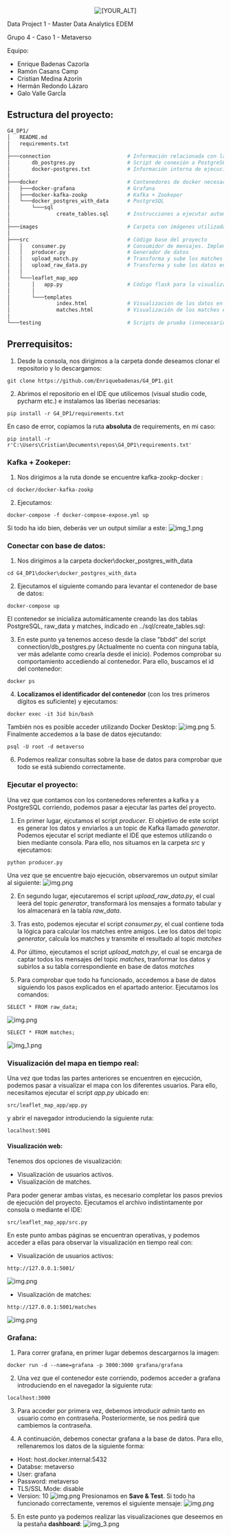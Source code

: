 <p align="center">
   <img src="https://github.com/Enriquebadenas/G4_DP1/blob/main/images/readme_logo.jpg?raw=true" alt="[YOUR_ALT]"/>
</p>

Data Project 1 - Master Data Analytics EDEM

Grupo 4 - Caso 1 - Metaverso

Equipo:
- Enrique Badenas Cazorla
- Ramón Casans Camp
- Cristian Medina Azorín
- Hermán Redondo Lázaro
- Galo Valle GarcÍa


## Estructura del proyecto:
```bash
G4_DP1/
│   README.md
│   requirements.txt
│           
├───connection                         # Información relacionada con la conexión a base de datos
│       db_postgres.py                 # Script de conexión a PostgreSQL
│       docker-postgres.txt            # Información interna de ejecución
│       
├───docker                             # Contenedores de docker necesarios
│   ├───docker-grafana                 # Grafana
│   ├───docker-kafka-zookp             # Kafka + Zookeper
│   └───docker_postgres_with_data      # PostgreSQL
│       └───sql
│               create_tables.sql      # Instrucciones a ejecutar automáticamente durante la creación del contenedor
│               
├───images                             # Carpeta con imágenes utilizadas en el proyecto
│       
├───src                                # Código base del proyecto
│   │   consumer.py                    # Consumidor de mensajes. Implementa lógica de matches
│   │   producer.py                    # Generador de datos
│   │   upload_match.py                # Transforma y sube los matches a base de datos
│   │   upload_raw_data.py             # Transforma y sube los datos en crudo a base de datos
│   │   
│   └───leaflet_map_app         
│       │   app.py                     # Código flask para la visualización de los mapas
│       │   
│       └───templates
│               index.html             # Visualización de los datos en crudo (usuarios) en tiempo real
│               matches.html           # Visualización de los matches en tiempo real
│                
└───testing                            # Scripts de prueba (innecesario)                   

```


## Prerrequisitos:


1. Desde la consola, nos dirigimos a la carpeta donde deseamos clonar el repositorio y lo descargamos:
```console
git clone https://github.com/Enriquebadenas/G4_DP1.git
```
2. Abrimos el repositorio en el IDE que utilicemos (visual studio code, pycharm etc.) e instalamos las liberías necesarias:
```
pip install -r G4_DP1/requirements.txt
```
En caso de error, copiamos la ruta **absoluta** de requirements, en mi caso:
```
pip install -r  r'C:\Users\Cristian\Documents\repos\G4_DP1\requirements.txt'
```
### Kafka + Zookeper:
1. Nos dirigimos a la ruta donde se encuentre kafka-zookp-docker :
````
cd docker/docker-kafka-zookp
````
2. Ejecutamos:
```
docker-compose -f docker-compose-expose.yml up
```
Si todo ha ido bien, deberás ver un output similar a este:
![img_1.png](images/zookeper_running.png)



### Conectar con base de datos:

1. Nos dirigimos a la carpeta docker\docker_postgres_with_data
```
cd G4_DP1\docker\docker_postgres_with_data
```

2. Ejecutamos el siguiente comando para levantar el contenedor de base de datos: 
````
docker-compose up
````
El contenedor se inicializa automáticamente creando las dos tablas PostgreSQL, raw_data y matches, indicado en ../sql/create_tables.sql:


3. En este punto ya tenemos acceso desde la clase "bbdd" del script connection/db_postgres.py (Actualmente no cuenta con ninguna tabla, ver más adelante como crearla desde el inicio). Podemos comprobar su comportamiento accediendo al contenedor. Para ello, buscamos el id del contenedor:
````
docker ps
````
4. **Localizamos el identificador del contenedor** (con los tres primeros dígitos es suficiente) y ejecutamos:
```
docker exec -it 3id bin/bash
```
También nos es posible acceder utilizando Docker Desktop:
![img.png](images/docker_desktop.png)
5. Finalmente accedemos a la base de datos ejecutando:
```
psql -U root -d metaverso
```
6. Podemos realizar consultas sobre la base de datos para comprobar que todo se está subiendo correctamente.

### Ejecutar el proyecto:

Una vez que contamos con los contenedores referentes a kafka y a PostgreSQL corriendo, podemos pasar a ejecutar las partes del proyecto.

1. En primer lugar, ejcutamos el script _producer_. El objetivo de este script es generar los datos y enviarlos a un topic de Kafka llamado _generator_. Podemos ejecutar el script mediante el IDE que estemos utilizando o bien mediante consola. Para ello, nos situamos en la carpeta _src_ y ejecutamos:

```
python producer.py
```

Una vez que se encuentre bajo ejecución, observaremos un output similar al siguiente:
![img.png](images/datagenerator.png)

2. En segundo lugar, ejecutaremos el script _upload_raw_data.py_, el cual leerá del topic _generator_, transformará los mensajes a formato tabular y los almacenará en la tabla _raw_data_.

3. Tras esto, podemos ejecutar el script _consumer.py_, el cual contiene toda la lógica para calcular los matches entre amigos. Lee los datos del topic _generator_, calcula los matches y transmite el resultado al topic _matches_

4. Por último, ejecutamos el script _upload_match.py_, el cual se encarga de captar todos los mensajes del topic _matches_, tranformar los datos y subirlos a su tabla correspondiente en base de datos _matches_

5. Para comprobar que todo ha funcionado, accedemos a base de datos siguiendo los pasos explicados en el apartado anterior. Ejecutamos los comandos:
```
SELECT * FROM raw_data;
```
![img.png](images/raw_data.png)

````
SELECT * FROM matches;
````
![img_1.png](images/matches.png)

### Visualización del mapa en tiempo real:

Una vez que todas las partes anteriores se encuentren en ejecución, podemos pasar a visualizar el mapa con los diferentes usuarios. Para ello, necesitamos ejecutar el script _app.py_ ubicado en:

```
src/leaflet_map_app/app.py
```
y abrir el navegador introduciendo la siguiente ruta:
```
localhost:5001
```
#### Visualización web:
Tenemos dos opciones de visualización: 
* Visualización de usuarios activos.
* Visualización de matches.

Para poder generar ambas vistas, es necesario completar los pasos previos de ejecución del proyecto. Ejecutamos el archivo indistintamente por consola o mediante el IDE:
```
src/leaflet_map_app/src.py
```

En este punto ambas páginas se encuentran operativas, y podemos acceder a ellas para observar la visualización en tiempo real con:

* Visualización de usuarios activos:
```
http://127.0.0.1:5001/
```
![img.png](images/usuarios_activos.png)
* Visualización de matches:
```
http://127.0.0.1:5001/matches
```
![img.png](images/matches_map.png)
### Grafana:
1. Para correr grafana, en primer lugar debemos descargarnos la imagen:
````
docker run -d --name=grafana -p 3000:3000 grafana/grafana
````
2. Una vez que el contenedor este corriendo, podemos acceder a grafana introduciendo en el navegador la siguiente ruta:
```
localhost:3000
```
3. Para acceder por primera vez, debemos introducir _admin_ tanto en usuario como en contraseña. Posteriormente, se nos pedirá que cambiemos la contraseña.

4. A continuación, debemos conectar grafana a la base de datos. Para ello, rellenaremos los datos de la siguiente forma:
* Host:  host.docker.internal:5432
* Databse: metaverso
* User: grafana
* Password: metaverso
* TLS/SSL Mode: disable
* Version: 10
![img.png](images/conexion_grafana.png)
Presionamos en **Save & Test**. Si todo ha funcionado correctamente, veremos el siguiente mensaje:
![img.png](images/connection_ok.png)
5. En este punto ya podemos realizar las visualizaciones que deseemos en la pestaña **dashboard**:
![img_3.png](images/create_dashboard.png)
